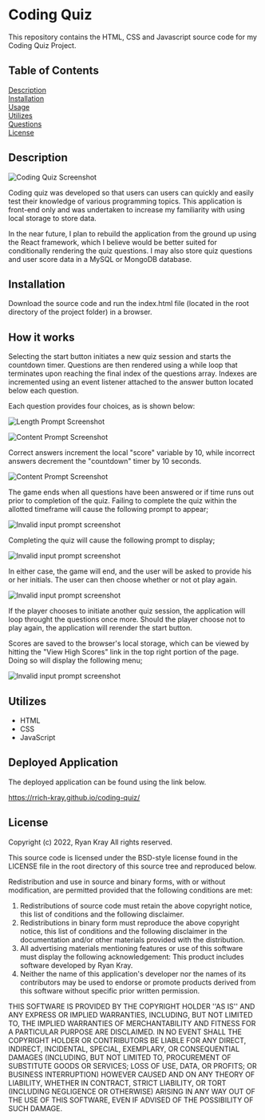 # Coding Quiz

This repository contains the HTML, CSS and Javascript source code for my Coding Quiz Project.

## Table of Contents

[Description](#description)  
[Installation](#installation)  
[Usage](#usage)  
[Utilizes](#utilizes)  
[Questions](#questions)  
[License](#license)

## Description

![Coding Quiz Screenshot](./assets/images/screen1.png)

Coding quiz was developed so that users can users can quickly and easily test their knowledge of various programming topics. This application is front-end only and was undertaken to increase my familiarity with using local storage to store data.

In the near future, I plan to rebuild the application from the ground up using the React framework, which I believe would be better suited for conditionally rendering the quiz questions. I may also store quiz questions and user score data in a MySQL or MongoDB database.

## Installation

Download the source code and run the index.html file (located in the root directory of the project folder) in a browser.

## How it works

Selecting the start button initiates a new quiz session and starts the countdown timer. Questions are then rendered using a while loop that terminates upon reaching the final index of the questions array. Indexes are incremented using an event listener attached to the answer button located below each question.

Each question provides four choices, as is shown below:

![Length Prompt Screenshot](./assets/images/screen2.png)

![Content Prompt Screenshot](./assets/images/screen6.png)

Correct answers increment the local "score" variable by 10, while incorrect answers decrement the "countdown" timer by 10 seconds.

![Content Prompt Screenshot](./assets/images/screen3.png)

The game ends when all questions have been answered or if time runs out prior to completion of the quiz. Failing to complete the quiz within the allotted timeframe will cause the following prompt to appear;

![Invalid input prompt screenshot](./assets/images/screen7.png)

Completing the quiz will cause the following prompt to display;

![Invalid input prompt screenshot](./assets/images/screen8.png)

In either case, the game will end, and the user will be asked to provide his or her initials. The user can then choose whether or not ot play again.

![Invalid input prompt screenshot](./assets/images/screen9.png)

If the player chooses to initiate another quiz session, the application will loop throught the questions once more. Should the player choose not to play again, the application will rerender the start button.

Scores are saved to the browser's local storage, which can be viewed by hitting the "View High Scores" link in the top right portion of the page. Doing so will display the following menu;

![Invalid input prompt screenshot](./assets/images/screen5.png)

## Utilizes

- HTML
- CSS
- JavaScript

## Deployed Application

The deployed application can be found using the link below.

https://rrich-kray.github.io/coding-quiz/

## License

Copyright (c) 2022, Ryan Kray
All rights reserved.

This source code is licensed under the BSD-style license found in the LICENSE file in the root directory of this source tree and reproduced below.

Redistribution and use in source and binary forms, with or without modification, are permitted provided that the following conditions are met:

1. Redistributions of source code must retain the above copyright notice, this list of conditions and the following disclaimer.
2. Redistributions in binary form must reproduce the above copyright notice, this list of conditions and the following disclaimer in the documentation and/or other materials provided with the distribution.
3. All advertising materials mentioning features or use of this software must display the following acknowledgement: This product includes software developed by Ryan Kray.
4. Neither the name of this application's developer nor the names of its contributors may be used to endorse or promote products derived from this software without specific prior written permission.

THIS SOFTWARE IS PROVIDED BY THE COPYRIGHT HOLDER ''AS IS'' AND ANY EXPRESS OR IMPLIED WARRANTIES, INCLUDING, BUT NOT LIMITED TO, THE IMPLIED WARRANTIES OF MERCHANTABILITY AND FITNESS FOR A PARTICULAR PURPOSE ARE DISCLAIMED. IN NO EVENT SHALL THE COPYRIGHT HOLDER OR CONTRIBUTORS BE LIABLE FOR ANY DIRECT, INDIRECT, INCIDENTAL, SPECIAL, EXEMPLARY, OR CONSEQUENTIAL DAMAGES (INCLUDING, BUT NOT LIMITED TO, PROCUREMENT OF SUBSTITUTE GOODS OR SERVICES; LOSS OF USE, DATA, OR PROFITS; OR BUSINESS INTERRUPTION) HOWEVER CAUSED AND ON ANY THEORY OF LIABILITY, WHETHER IN CONTRACT, STRICT LIABILITY, OR TORT (INCLUDING NEGLIGENCE OR OTHERWISE) ARISING IN ANY WAY OUT OF THE USE OF THIS SOFTWARE, EVEN IF ADVISED OF THE POSSIBILITY OF SUCH DAMAGE.
